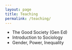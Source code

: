 ```yaml
---
layout: page
title: Teaching
permalink: /teaching/
---
```

* The Good Society (Gen Ed)
* Introduction to Sociology 
* Gender, Power, Inequality 

